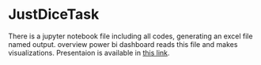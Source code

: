 # JustDiceTask

There is a jupyter notebook file including all codes, generating an excel file named output. overview power bi dashboard reads this file and makes visualizations.
Presentaion is available in [this link](https://docs.google.com/presentation/d/1d7TG_aUNPs2rUa5zlHZ2SlL55ttsjsc8jKj8DeQK1lE/edit?usp=sharing).
